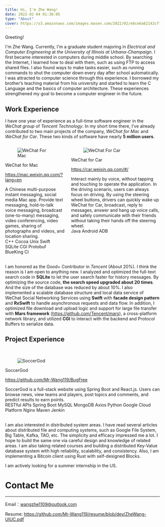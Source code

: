 ```yaml
---
title: Hi, I'm Zhe Wang!
date: 2022-02-04 01:36:05
type: "About"
cover: https://s3.amazonaws.com/images.masen.com/2022/02/e8ce6a62142cff83bcfe141db3151afa.jpg
---
```

Greeting!

I'm Zhe Wang. Currently, I'm a graduate student majoring in *Electrical and Computer Engineering* at *the University of Illinois at Urbana-Champaign*. I first became interested in computers during middle school. By searching the Internet, I learned how to deal with them, such as using FTP to access shared files. I also found ways to make tasks easier, such as running commands to shut the computer down every day after school automatically. I was attracted to computer science through this experience. I borrowed my brother’s teaching material from his university and started to learn the C Language and the basics of computer architecture. These experiences strengthened my goal to become a computer engineer in the future.

## Work Experience

I have one year of experience as a full-time software engineer in the *WeChat group* <i class="fab fa-weixin"></i> of *Tencent Technology*. In my short time there, I’ve already contributed to two main projects of the company, *WeChat for Mac* and *WeChat for Car*. These two kinds of software have nearly **5 million users**.

<div class="columns">
  <div class="column">
     <div class="card">
      <div class="card-image">
        <figure class="image is-16by9">
          <img src="https://s3.amazonaws.com/images.masen.com/2022/02/e808b64089a3f635f72136d93b953242.png" alt="WeChat For Mac">
        </figure>
      </div>
      <div class="card-content">
        <div class="media">
          <div class="media-content">
            <p class="title is-4">WeChat for Mac</p>
            <p class="subtitle is-6"><a href="https://mac.weixin.qq.com/?lang=en">https://mac.weixin.qq.com/?lang=en</a></p>
          </div>
        </div>
        <div class="content">
          A Chinese multi-purpose instant messaging, social media Mac app. Provide text messaging, hold-to-talk voice messaging, broadcast (one-to-many) messaging, video conferencing, video games, sharing of photographs and videos, and location sharing.
          </br>
          <span class="tag is-info">C++</span> <span class="tag is-info">Cocoa</span> <span class="tag is-info">Unix</span> <span class="tag is-info">Swift</span> <span class="tag is-info">SQLite</span> <span class="tag is-info">CGI</span> <span class="tag is-info">Protobuf</span> <span class="tag is-info">BlueKing CI</span>
        </div>
      </div>
    </div>
  </div>
  <div class="column">
     <div class="card">
      <div class="card-image">
        <figure class="image is-16by9">
          <img src="https://s3.amazonaws.com/images.masen.com/2022/02/7e07b4cabee121eff52bf9d7952b2865.jpg" alt="WeChat For Car">
        </figure>
      </div>
      <div class="card-content">
        <div class="media">
          <div class="media-content">
            <p class="title is-4">WeChat for Car</p>
            <p class="subtitle is-6"><a href="https://car.weixin.qq.com/#/">https://car.weixin.qq.com/#/</a></p>
          </div>
        </div>
        <div class="content">
          Interact mainly by voice, without tapping and touching to operate the application. In the driving scenario, users can always focus on driving. By using the steering wheel buttons, drivers can quickly wake up WeChat for Car, broadcast, reply to messages, answer and hang up voice calls, and safely communicate with their friends without taking their hands off the steering wheel.
          </br>
        <span class="tag is-info">Java</span> <span class="tag is-info">Android</span> <span class="tag is-info">ADB</span>
        </div>
      </div>
    </div>
  </div>
</div>



</br>

I am honored as the Good+ Contributor in *Tencent* (About 20%). I think the reason is I am open to anything new. I analyzed and optimized the full-text search code in **SQLite** to let the user search faster for history messages. By optimizing the source code, **the search speed upgraded about 20 times**. And the size of the database was reduced by about 10%. I also implemented a scalable database structure and local data service of WeChat Social Networking Services using **Swift** with **facade design pattern** and **RxSwift** to handle asynchronous requests and data flow. In addition, I optimized file download and upload logic and support for large file transfer with **Mars framework** (https://github.com/Tencent/mars), a cross-platform network library, and utilized **CGI** to interact with the backend and Protocol Buffers to serialize data.

## Project Experience

</br>

<div class="columns">
  <div class="column">
     <div class="card">
      <div class="card-image">
        <figure class="image is-16by9">
          <img src="https://s3.amazonaws.com/images.masen.com/2022/02/afee2e36295874a48e36411560ce085b.jpg" alt="SoccerGod">
        </figure>
      </div>
      <div class="card-content">
        <div class="media">
          <div class="media-content">
            <p class="title is-4">SoccerGod</p>
            <p class="subtitle is-6"><a href="https://github.com/Mr-Wang119/BugFree">https://github.com/Mr-Wang119/BugFree</a></p>
          </div>
        </div>
        <div class="content">
          SoccerGod is a full-stack website using Spring Boot and React.js. Users can browse news, view teams and players, post topics and comments, and predict results to earn points.
          </br>
          <span class="tag is-info">RESTful APIs</span> <span class="tag is-info">Spring Boot</span> <span class="tag is-info">MySQL</span> <span class="tag is-info">MongoDB</span> <span class="tag is-info">Axios</span> <span class="tag is-info">Python</span> <span class="tag is-info">Google Cloud Platform</span> <span class="tag is-info">Nginx</span> <span class="tag is-info">Maven</span> <span class="tag is-info">Jenkin</span>
        </div>
      </div>
    </div>
  </div>
</div>

</br>

I am also interested in distributed system areas. I have read several articles about distributed file and computing systems, such as Google File System, Big Table, Kafka, TAO, etc. The simplicity and efficacy impressed me a lot. I hope to build the same one via careful design and knowledge of related areas. I am also taking related courses and building a distributed Key-Value database system with high reliability, scalability, and consistency. Also, I am implementing a Bitcoin client using Rust with self-designed Blocks.

I am actively looking for a summer internship in the US.

# **Contact Me**

---

Email：wangzhe1109@outlook.com

Resume: https://github.com/Mr-Wang119/resume/blob/dev/ZheWang-UIUC.pdf
